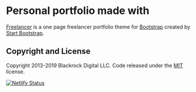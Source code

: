 # Personal portfolio made with

[Freelancer](http://startbootstrap.com/template-overviews/freelancer/) is a one page freelancer portfolio theme for [Bootstrap](http://getbootstrap.com/) created by [Start Bootstrap](http://startbootstrap.com/). 

## Copyright and License

Copyright 2013-2019 Blackrock Digital LLC. Code released under the [MIT](https://github.com/BlackrockDigital/startbootstrap-freelancer/blob/gh-pages/LICENSE) license.

[![Netlify Status](https://api.netlify.com/api/v1/badges/dc7cc526-7b6b-4f57-870c-c72e83ffd495/deploy-status)](https://app.netlify.com/sites/portfolio-matilde/deploys)
